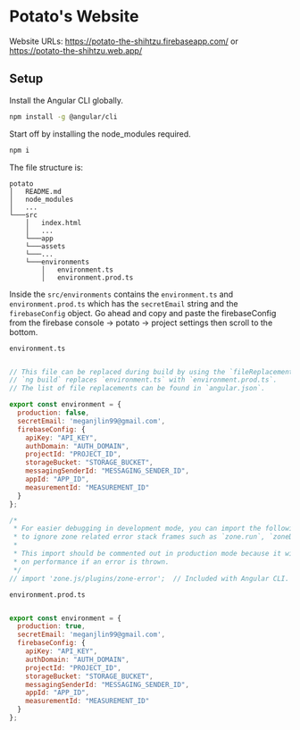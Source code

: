 # Potato's Website

Website URLs: https://potato-the-shihtzu.firebaseapp.com/ or https://potato-the-shihtzu.web.app/

## Setup
Install the Angular CLI globally.

```bash
npm install -g @angular/cli
```

Start off by installing the node_modules required.

```bash
npm i
```

The file structure is:

```
potato
│   README.md
│   node_modules
│   ...  
└───src
    │   index.html
    │   ...
    └───app
    └───assets
    └───...
    └───environments
        │   environment.ts
        │   environment.prod.ts

```
Inside the `src/environments` contains the `environment.ts` and `environment.prod.ts` which has the `secretEmail` string and the `firebaseConfig` object. Go ahead and copy and paste the firebaseConfig from the firebase console -> potato -> project settings then scroll to the bottom. 

`environment.ts`

```javascript

// This file can be replaced during build by using the `fileReplacements` array.
// `ng build` replaces `environment.ts` with `environment.prod.ts`.
// The list of file replacements can be found in `angular.json`.

export const environment = {
  production: false,
  secretEmail: 'meganjlin99@gmail.com',
  firebaseConfig: {
    apiKey: "API_KEY",
    authDomain: "AUTH_DOMAIN",
    projectId: "PROJECT_ID",
    storageBucket: "STORAGE_BUCKET",
    messagingSenderId: "MESSAGING_SENDER_ID",
    appId: "APP_ID",
    measurementId: "MEASUREMENT_ID"
  }
};

/*
 * For easier debugging in development mode, you can import the following file
 * to ignore zone related error stack frames such as `zone.run`, `zoneDelegate.invokeTask`.
 *
 * This import should be commented out in production mode because it will have a negative impact
 * on performance if an error is thrown.
 */
// import 'zone.js/plugins/zone-error';  // Included with Angular CLI.

```

`environment.prod.ts`

```javascript

export const environment = {
  production: true,
  secretEmail: 'meganjlin99@gmail.com',
  firebaseConfig: {
    apiKey: "API_KEY",
    authDomain: "AUTH_DOMAIN",
    projectId: "PROJECT_ID",
    storageBucket: "STORAGE_BUCKET",
    messagingSenderId: "MESSAGING_SENDER_ID",
    appId: "APP_ID",
    measurementId: "MEASUREMENT_ID"
  }
};
```



